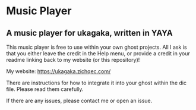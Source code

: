# Music Player
## A music player for ukagaka, written in YAYA

This music player is free to use within your own ghost projects. All I ask is that you either leave the credit in the Help menu, or provide a credit in your readme linking back to my website (or this repository)!

My website: https://ukagaka.zichqec.com/

There are instructions for how to integrate it into your ghost within the dic file. Please read them carefully.

If there are any issues, please contact me or open an issue.
